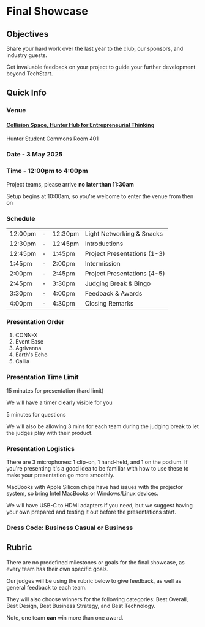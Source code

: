 # Final Showcase

## Objectives

Share your hard work over the last year to the club, our sponsors, and industry guests.

Get invaluable feedback on your project to guide your further development beyond TechStart.

## Quick Info

### Venue

#### [Collision Space, Hunter Hub for Entrepreneurial Thinking](https://www.ucalgary.ca/hunter-hub/collision-space)

Hunter Student Commons Room 401

### Date - 3 May 2025

### Time - 12:00pm to 4:00pm

Project teams, please arrive **no later than 11:30am**

Setup begins at 10:00am, so you're welcome to enter the venue from then on

### Schedule

|         |     |         |                             |
| ------- | --- | ------- | --------------------------- |
| 12:00pm | -   | 12:30pm | Light Networking & Snacks   |
| 12:30pm | -   | 12:45pm | Introductions               |
| 12:45pm | -   | 1:45pm  | Project Presentations (1-3) |
| 1:45pm  | -   | 2:00pm  | Intermission                |
| 2:00pm  | -   | 2:45pm  | Project Presentations (4-5) |
| 2:45pm  | -   | 3:30pm  | Judging Break & Bingo       |
| 3:30pm  | -   | 4:00pm  | Feedback & Awards           |
| 4:00pm  | -   | 4:30pm  | Closing Remarks             |

### Presentation Order

1. CONN-X
2. Event Ease
3. Agrivanna
4. Earth's Echo
5. Callia


### Presentation Time Limit

15 minutes for presentation (hard limit)

We will have a timer clearly visible for you

5 minutes for questions

We will also be allowing 3 mins for each team during the judging break to let the judges play with their product. 

### Presentation Logistics

There are 3 microphones: 1 clip-on, 1 hand-held, and 1 on the podium. If you're presenting it's a good idea to be familiar with how to use these to make your presentation go more smoothly.

MacBooks with Apple Silicon chips have had issues with the projector system, so bring Intel MacBooks or Windows/Linux devices.

We will have USB-C to HDMI adapters if you need, but we suggest having your own prepared and testing it out before the presentations start.

### Dress Code: Business Casual or Business

## Rubric

There are no predefined milestones or goals for the final showcase, as every team has their own specific goals.

Our judges will be using the rubric below to give feedback, as well as general feedback to each team.

They will also choose winners for the following categories: Best Overall, Best Design, Best Business Strategy, and Best Technology.

Note, one team **can** win more than one award.

<!-- TODO update rubric once finalized -->
<!-- <object data="./rubric.pdf" type="application/pdf" width="100%" height="700px">
    <embed src="./rubric.pdf">
        <p>Failed to render rubric. Please find the PDF on Google Drive: <a href="https://drive.google.com/file/d/1uOApqhFG3j0oEj8EBkpVseIc79FBJHav/view?usp=sharing">View PDF</a></p>
    </embed>
</object>
 -->
